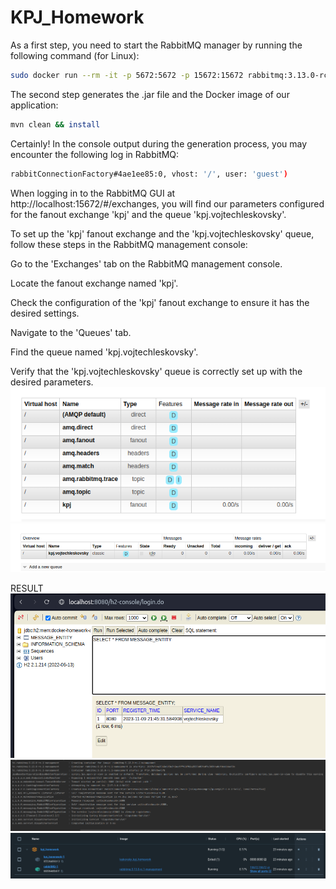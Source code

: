 # KPJ_Homework

As a first step, you need to start the RabbitMQ manager by running the following command (for Linux):

```bash
sudo docker run --rm -it -p 5672:5672 -p 15672:15672 rabbitmq:3.13.0-rc.1-management
```
The second step generates the .jar file and the Docker image of our application:
```bash
mvn clean && install
```
Certainly! In the console output during the generation process, you may encounter the following log in RabbitMQ:

```bash
rabbitConnectionFactory#4ae1ee85:0, vhost: '/', user: 'guest')
```
When logging in to the RabbitMQ GUI at http://localhost:15672/#/exchanges, you will find our parameters configured for the fanout exchange 'kpj' and the queue 'kpj.vojtechleskovsky'.

To set up the 'kpj' fanout exchange and the 'kpj.vojtechleskovsky' queue, follow these steps in the RabbitMQ management console:

Go to the 'Exchanges' tab on the RabbitMQ management console.

Locate the fanout exchange named 'kpj'.

Check the configuration of the 'kpj' fanout exchange to ensure it has the desired settings.

Navigate to the 'Queues' tab.

Find the queue named 'kpj.vojtechleskovsky'.

Verify that the 'kpj.vojtechleskovsky' queue is correctly set up with the desired parameters.
![screen1](pics/1.png)
![screen2](pics/2.png)

RESULT
![screen3](pics/3.png)
![screen4](pics/4.png)
![screen5](pics/5.png)



